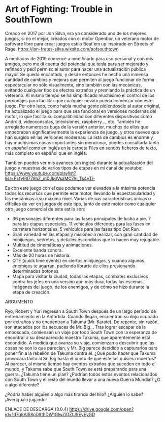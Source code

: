 # Art of Fighting: Trouble in SouthTown

Creado en 2017 por Jon Silva, era ya considerado uno de los mejores juegos, si no el mejor, creados con el motor Openbor, un veterano motor de software libre para crear juegos estilo Beat'em up inspirado en Streets of Rage.
https://jon-fretes-silva.wixsite.com/aofsouthtown

A mediados de 2019 comencé a modificarlo para uso personal y con mis amigos, pero me di cuenta del potencial que tenía para ser mejorado y refinado y pedí permiso al autor para hacer una actualización pública mayor. Se quedó encantado, y desde entonces he hecho una inmensa cantidad de cambios y mejoras que permiten al juego funcionar de forma espectacular no sólo visualmente, sino también con las mecánicas, evitando cualquier tipo de efectos extraños y premiando la práctica de un veterano.
Al mismo tiempo se ha simplificado muchísimo el control de los personajes para facilitar que cualquier novato pueda comenzar con este juego.
Por otro lado, como había mucha gente pidiéndoselo al autor original, he actualizado el juego para que sea funcional en versiones modernas del motor, lo que facilita su compatibilidad con diferentes dispositivos como Android, videoconsolas, televisiones, raspberry..., etc.
También he arreglado numerosos bugs de la versión anterior, muchos de ellos que empeoraban significativamente la experiencia de juego, y otros nuevos que han surgido en las versiones modernas.
La lista de cambios es enorme y hay muchísimas cosas importantes sin mencionar, puedes consultarla tanto en español como en inglés en la carpeta Files en sendos ficheros de texto, más completo en español que en inglés.

También puedes ver mis avances (en inglés) durante la actualización del juego y muestras de varios tipos de etapas en mi canal de youtube:
https://www.youtube.com/playlist?list=PLfyIRl779hZ_m0Jk6VsaMC7Ai_Ts4yTi-

Es con este juego con el que podemos ver elevados a la máxima potencia todos los recursos que permite este motor, llevando la espectacularidad y las mecánicas a su máximo nivel. Varias de sus características únicas o difíciles de ver en juegos de este tipo, tanto de este motor como cualquier otro juego comercial de este estilo son:
- 36 personajes diferentes para las fases principales de lucha a pie. 7 para las etapas especiales. 11 vehículos diferentes para las fases en carretera horizontales. 5 vehículos para las fases tipo Out Run.
- Gran variedad en las etapas y misiones a realizar, con gran cantidad de minijuegos, secretos, y detalles escondidos que lo hacen muy rejugable.
- Multitud de cinemáticas y animaciones.
- Excelente banda sonora.
- Más de 20 horas de historia.
- QTE (quick time events) en ciertos minijuegos, y cuando algunos enemigos te agarran, pudiendo librarte de ellos presionando determinados botones.
- Mapa para visitar la ciudad, todas las etapas, combates exclusivos contra los jefes en una versión aún más dura, todas las escenas, imágenes del juego, de los enemigos, y de cómo se hizo durante la etapa de creación.

ARGUMENTO

Ryo, Robert y Yuri regresan a South Town después de un largo período de entrenamiento en la Antártida. Cuando llegan, encuentran su dojo ocupado por extraños y no encuentran a Takuma (Mr. Karate). De repente, sin razón, son atacados por los secuaces de Mr. Big...
Tras lograr escapar de la emboscada, comienzan un viaje por todo South Town con la esperanza de encontrar a su desaparecido maestro Takuma, que aparentemente está escondido.
A medida que avanza su viaje, comienzan a descubrir que las cosas no son lo que parecían, y Mr. Big parece decidido a capturarlos para poner fin a la rebelión de Takuma contra él.
¿Qué pudo hacer que Takuma provocara tanto al Sr. Big hasta el punto de que éste los quisiera muertos?
Al parecer, al mismo tiempo hay eventos extraños que suceden en todo el mundo, y Takuma sabe que South Town se está preparando para una guerra.
¿Takuma tiene un plan? ¿Podrían todos estos eventos relacionados con South Town y el resto del mundo llevar a una nueva Guerra Mundial? ¿O a algo diferente?

¿Podría haber alguien o algo más tirando del hilo? ¿Alguien lo sabe?
¡Averígualo jugando!

ENLACE DE DESCARGA (3.0.4)
https://drive.google.com/open?id=1d7q8AlS8pD9thDW1GlwZiOZtJ9EyEyGD
